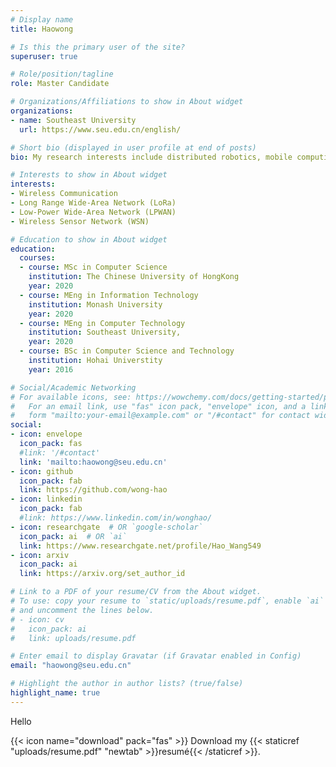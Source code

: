 ```yaml
---
# Display name
title: Haowong

# Is this the primary user of the site?
superuser: true

# Role/position/tagline
role: Master Candidate

# Organizations/Affiliations to show in About widget
organizations:
- name: Southeast University
  url: https://www.seu.edu.cn/english/

# Short bio (displayed in user profile at end of posts)
bio: My research interests include distributed robotics, mobile computing and programmable matter.

# Interests to show in About widget
interests:
- Wireless Communication
- Long Range Wide-Area Network (LoRa)
- Low-Power Wide-Area Network (LPWAN)
- Wireless Sensor Network (WSN)

# Education to show in About widget
education:
  courses:
  - course: MSc in Computer Science
    institution: The Chinese University of HongKong
    year: 2020
  - course: MEng in Information Technology
    institution: Monash University
    year: 2020
  - course: MEng in Computer Technology
    institution: Southeast University, 
    year: 2020
  - course: BSc in Computer Science and Technology
    institution: Hohai Universtity
    year: 2016

# Social/Academic Networking
# For available icons, see: https://wowchemy.com/docs/getting-started/page-builder/#icons
#   For an email link, use "fas" icon pack, "envelope" icon, and a link in the
#   form "mailto:your-email@example.com" or "/#contact" for contact widget.
social:
- icon: envelope
  icon_pack: fas
  #link: '/#contact'
  link: 'mailto:haowong@seu.edu.cn'
- icon: github
  icon_pack: fab
  link: https://github.com/wong-hao
- icon: linkedin
  icon_pack: fab
  #link: https://www.linkedin.com/in/wonghao/
- icon: researchgate  # OR `google-scholar`
  icon_pack: ai  # OR `ai`
  link: https://www.researchgate.net/profile/Hao_Wang549
- icon: arxiv
  icon_pack: ai
  link: https://arxiv.org/set_author_id

# Link to a PDF of your resume/CV from the About widget.
# To use: copy your resume to `static/uploads/resume.pdf`, enable `ai` icons in `params.toml`,
# and uncomment the lines below.
# - icon: cv
#   icon_pack: ai
#   link: uploads/resume.pdf

# Enter email to display Gravatar (if Gravatar enabled in Config)
email: "haowong@seu.edu.cn"

# Highlight the author in author lists? (true/false)
highlight_name: true
---
```


Hello

{{< icon name="download" pack="fas" >}} Download my {{< staticref "uploads/resume.pdf" "newtab" >}}resumé{{< /staticref >}}.
